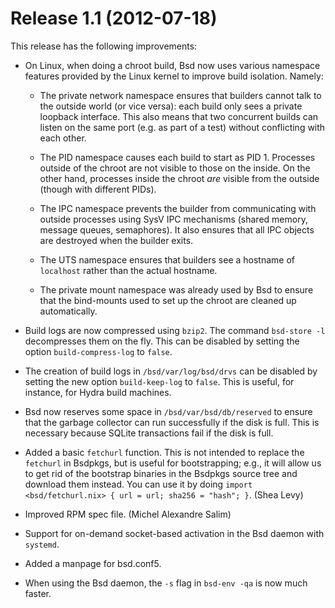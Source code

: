 # Release 1.1 (2012-07-18)

This release has the following improvements:

  - On Linux, when doing a chroot build, Bsd now uses various namespace
    features provided by the Linux kernel to improve build isolation.
    Namely:
    
      - The private network namespace ensures that builders cannot talk
        to the outside world (or vice versa): each build only sees a
        private loopback interface. This also means that two concurrent
        builds can listen on the same port (e.g. as part of a test)
        without conflicting with each other.
    
      - The PID namespace causes each build to start as PID 1. Processes
        outside of the chroot are not visible to those on the inside. On
        the other hand, processes inside the chroot *are* visible from
        the outside (though with different PIDs).
    
      - The IPC namespace prevents the builder from communicating with
        outside processes using SysV IPC mechanisms (shared memory,
        message queues, semaphores). It also ensures that all IPC
        objects are destroyed when the builder exits.
    
      - The UTS namespace ensures that builders see a hostname of
        `localhost` rather than the actual hostname.
    
      - The private mount namespace was already used by Bsd to ensure
        that the bind-mounts used to set up the chroot are cleaned up
        automatically.

  - Build logs are now compressed using `bzip2`. The command `bsd-store
                    -l` decompresses them on the fly. This can be disabled by setting
    the option `build-compress-log` to `false`.

  - The creation of build logs in `/bsd/var/log/bsd/drvs` can be
    disabled by setting the new option `build-keep-log` to `false`. This
    is useful, for instance, for Hydra build machines.

  - Bsd now reserves some space in `/bsd/var/bsd/db/reserved` to ensure
    that the garbage collector can run successfully if the disk is full.
    This is necessary because SQLite transactions fail if the disk is
    full.

  - Added a basic `fetchurl` function. This is not intended to replace
    the `fetchurl` in Bsdpkgs, but is useful for bootstrapping; e.g., it
    will allow us to get rid of the bootstrap binaries in the Bsdpkgs
    source tree and download them instead. You can use it by doing
    `import <bsd/fetchurl.nix> { url =
                    url; sha256 =
                    "hash"; }`. (Shea Levy)

  - Improved RPM spec file. (Michel Alexandre Salim)

  - Support for on-demand socket-based activation in the Bsd daemon with
    `systemd`.

  - Added a manpage for bsd.conf5.

  - When using the Bsd daemon, the `-s` flag in `bsd-env -qa` is now
    much faster.
